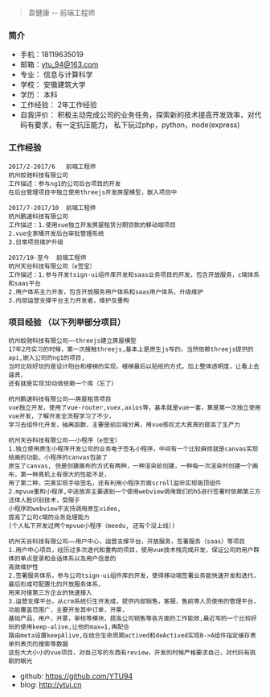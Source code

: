 
 > 袁健康 -- 前端工程师
  
 ### 简介	

 * 手机：18119635019
 * 邮箱：ytu_94@163.com
 * 专业：	信息与计算科学           
 * 学校：	安徽建筑大学    
 * 学历： 本科
 * 工作经验： 2年工作经验
 * 自我评价： 积极主动完成公司的业务任务，探索新的技术提高开发效率，对代码有要求，有一定抗压能力，
          私下玩过php，python，node(express)

### 工作经验

```
2017/2-2017/6	前端工程师
杭州蛟驰科技有限公司
工作描述：参与ng1的公司后台项目的开发
在后台管理项目中独立使用threejs开发房屋模型，嵌入项目中

2017/7-2017/10	前端工程师
杭州鹏速科技有限公司
工作描述：1.使用vue独立开发房屋租赁分期贷款的移动端项目
2.vue全家桶开发后台审批管理系统
3.日常项目维护升级

2017/10-至今	前端工程师
杭州天谷科技有限公司（e签宝）
工作描述：1.参与开发tsign-ui组件库开发和saas业务项目的开发，包含开放服务，c端体系和saas平台
2.用户体系主力开发，包含开放服务用户体系和saas用户体系，升级维护
3.内部运营支撑平台主力开发者，维护及重构

```

### 项目经验 （以下列举部分项目）

```
杭州蛟驰科技有限公司——threejs建立房屋模型
17年2月实习的时候，第一次接触threejs,基本上是原生js写的，当然依赖threejs提供的api,嵌入公司的ng1的项目,
当时比较好玩的是设计阳台和楼梯的实现，楼梯最后以贴纸的方式，加上整体透明度，让看上去逼真，
还有就是实现3D动效依赖一个库（忘了）

杭州鹏速科技有限公司——房屋租赁项目
vue独立开发，使用了vue-router,vuex,axios等，基本就是vue一套，算是第一次独立使用vue开发，了解开发全流程学习了不少，
学习去组件化开发，抽离函数，主要是前后端分离，用vue感叹尤大真真的提高了生产力

杭州天谷科技有限公司——小程序（e签宝）
1.独立使用原生小程序开发公司的业务电子签名小程序，中间有一个比较麻烦就是canvas实现绘画的功能，小程序的canvas包装了
原生了canvas, 但是创建画布的方式有两种，一种渲染前创建，一种每一次渲染时创建一个画布，第一种真机上有很大的性能不足，
用了第二种，完美实现手绘签名，还有利用小程序页面scroll监听实现吸顶组件
2.mpvue重构小程序,中途放弃主要遇到一个使用webview调用我们的h5进行签署时依赖第三方活体人脸识别技术，受限于
小程序的webview不支持调用原生video, 
提高了公司c端的业务处理能力
(个人私下开发过两个mpvue小程序（meedu, 还有个没上线）)

杭州天谷科技有限公司——用户中心，运营支撑平台，开放服务，签署服务（saas）等项目
1.用户中心项目，经历过多次迭代和重构的项目，使用vue技术栈完成开发，保证公司的用户群体的单点登录和会话体系以及用户信息的
高效维护性
2.签署服务体系，参与公司tsign-ui组件库的开发，使得移动端签署业务能快速开发和迭代，最后形成可配置化的开放服务体系，
用来对接第三方企业的快速接入
3.运营支撑平台，从crm系统衍生开发成，提供内部销售，客服，售前等人员使用的管理平台，功能覆盖范围广，主要开发其中订单，开票，
基础产品，用户，开票，审核等模块，提高公司销售等各方面的工作能效,最近写的一个比较好玩的使用keep-alive,让他的max=1,再配合
路由meta设置keepAlive,在结合生命周期actived和deActived实现B->A组件指定缓存表单列表页的搜索等数据
这些大大小小的vue项目，对自己写的东西有review，开发的时候严格要求自己，对代码有挑剔的眼光

```

* github: https://github.com/YTU94
* blog: http://ytuj.cn

